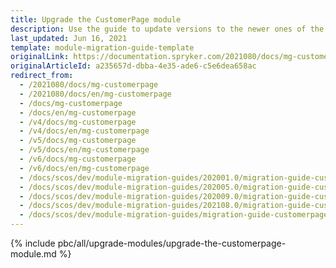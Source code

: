 ```yaml
---
title: Upgrade the CustomerPage module
description: Use the guide to update versions to the newer ones of the CustomerPage module.
last_updated: Jun 16, 2021
template: module-migration-guide-template
originalLink: https://documentation.spryker.com/2021080/docs/mg-customerpage
originalArticleId: a235657d-dbba-4e35-ade6-c5e6dea658ac
redirect_from:
  - /2021080/docs/mg-customerpage
  - /2021080/docs/en/mg-customerpage
  - /docs/mg-customerpage
  - /docs/en/mg-customerpage
  - /v4/docs/mg-customerpage
  - /v4/docs/en/mg-customerpage
  - /v5/docs/mg-customerpage
  - /v5/docs/en/mg-customerpage
  - /v6/docs/mg-customerpage
  - /v6/docs/en/mg-customerpage
  - /docs/scos/dev/module-migration-guides/202001.0/migration-guide-customerpage.html
  - /docs/scos/dev/module-migration-guides/202005.0/migration-guide-customerpage.html
  - /docs/scos/dev/module-migration-guides/202009.0/migration-guide-customerpage.html
  - /docs/scos/dev/module-migration-guides/202108.0/migration-guide-customerpage.html
  - /docs/scos/dev/module-migration-guides/migration-guide-customerpage.html
---
```


{% include pbc/all/upgrade-modules/upgrade-the-customerpage-module.md %} <!-- To edit, see /_includes/pbc/all/upgrade-modules/upgrade-the-customerpage-module.md -->
